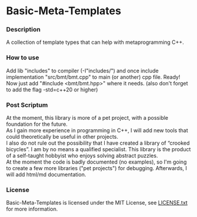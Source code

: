 Basic-Meta-Templates
====================
### Description
A collection of template types that can help with metaprogramming C++.</br>
### How to use
Add lib "includes" to compiler (-I"includes/") and once include implementation "src/bmt/bmt.cpp" to main (or another) cpp file.
Ready! Now just add "#include <bmt/bmt.hpp>" where it needs. (also don't forget to add the flag -std=c++20 or higher)
### Post Scriptum
At the moment, this library is more of a pet project, with a possible foundation for the future.</br>
As I gain more experience in programming in C++, I will add new tools that could theoretically be useful in other projects.</br>
I also do not rule out the possibility that I have created a library of “crooked bicycles”.
I am by no means a qualified specialist. This library is the product of a self-taught hobbyist who enjoys solving abstract puzzles.</br>
At the moment the code is badly documented (no examples), so I'm going to create a few more libraries ("pet projects") for debugging.
Afterwards, I will add html/md documentation.
### License
Basic-Meta-Templates is licensed under the MIT License, see [LICENSE.txt](LICENSE.txt) for more information.
